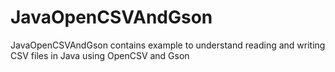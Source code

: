 # JavaOpenCSVAndGson
JavaOpenCSVAndGson contains example to understand reading and writing CSV files in Java using OpenCSV and Gson 
